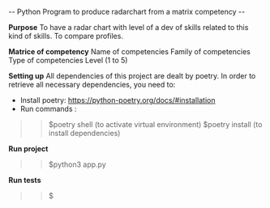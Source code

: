 -- Python Program to produce radarchart from a matrix competency --

**Purpose**
To have a radar chart with level of a dev of skills related to this kind of skills.
To compare profiles.

**Matrice of competency**
Name of competencies
Family of competencies
Type of competencies
Level (1 to 5)

**Setting up**
All dependencies of this project are dealt by poetry.
In order to retrieve all necessary dependencies, you need to:

- Install poetry: https://python-poetry.org/docs/#installation
- Run commands :

> > $poetry shell (to activate virtual environment)
> > $poetry install (to install dependencies)

**Run project**

> > $python3 app.py

**Run tests**

> > $
